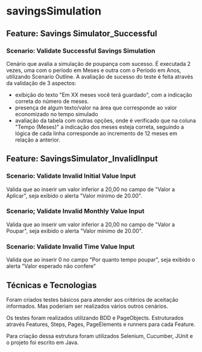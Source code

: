 # savingsSimulation



## Feature: Savings Simulator_Successful
### Scenario: Validate Successful Savings Simulation
Cenário que avalia a simulação de poupança com sucesso. É executada 2 vezes, uma com o período em Meses e outra com o Período em Anos, utilizando Scenario Outline.
A avaliação de sucesso do teste é feita através da validação de 3 aspectos:
- exibição do texto "Em XX meses você terá guardado", com a indicação correta do número de meses. 
- presença de algum texto/valor na área que corresponde ao valor economizado no tempo simulado
- avaliação da tabela com outras opções, onde é verificado que na coluna "Tempo (Meses)" a indicação dos meses esteja correta, seguindo a lógica de cada linha corresponde ao incremento de 12 meses em relação a anterior.

## Feature: SavingsSimulator_InvalidInput

### Scenario: Validate Invalid Initial Value Input
Valida que ao inserir um valor inferior a 20,00 no campo de "Valor a Aplicar", seja exibido o alerta "Valor mínimo de 20.00".

### Scenario; Validate Invalid Monthly Value Input
Valida que ao inserir um valor inferior a 20,00 no campo de "Valor a Poupar", seja exibido o alerta "Valor mínimo de 20.00".

### Scenario: Validate Invalid Time Value Input
Valida que ao inserir 0 no campo "Por quanto tempo poupar", seja exibido o alerta "Valor esperado não confere"

## Técnicas e Tecnologias
Foram criados testes básicos para atender aos critérios de aceitação informados. Mas poderiam ser realizados vários outros cenários.

Os testes foram realizados utilizando BDD e PageObjects. Estruturados através Features, Steps, Pages, PageElements e runners para cada Feature.

Para criação dessa estrutura foram utilizados Selenium, Cucumber, JUnit e o projeto foi escrito em Java.
